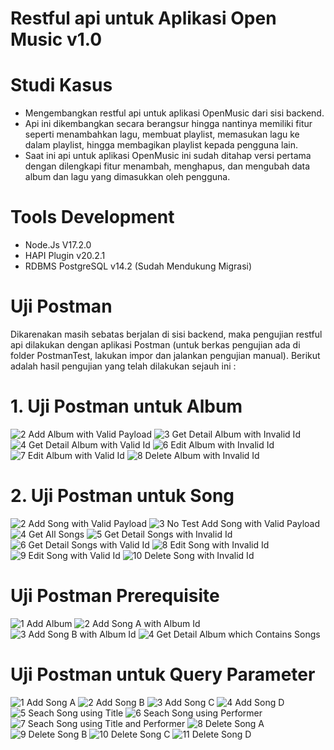 # Restful api untuk Aplikasi Open Music v1.0

# Studi Kasus
- Mengembangkan restful api untuk aplikasi OpenMusic dari sisi backend.
- Api ini dikembangkan secara berangsur hingga nantinya memiliki fitur seperti menambahkan lagu, membuat playlist, memasukan lagu ke dalam playlist, hingga membagikan playlist kepada pengguna lain.
- Saat ini api untuk aplikasi OpenMusic ini sudah ditahap versi pertama dengan dilengkapi fitur menambah, menghapus, dan mengubah data album dan lagu yang dimasukkan oleh pengguna.

# Tools Development
- Node.Js V17.2.0
- HAPI Plugin v20.2.1
- RDBMS PostgreSQL v14.2 (Sudah Mendukung Migrasi)

# Uji Postman
Dikarenakan masih sebatas berjalan di sisi backend, maka pengujian restful api dilakukan dengan aplikasi Postman (untuk berkas pengujian ada di folder PostmanTest, lakukan impor dan jalankan pengujian manual). Berikut adalah hasil pengujian yang telah dilakukan sejauh ini :

# 1. Uji Postman untuk Album
![2  Add Album with Valid Payload](https://user-images.githubusercontent.com/60762912/164225768-8f84fc79-7819-4f33-a8fc-d73069b3868c.PNG)
![3  Get Detail Album with Invalid Id](https://user-images.githubusercontent.com/60762912/164226041-0a6f1b19-d112-449b-8798-fb35a797f22d.PNG)
![4  Get Detail Album with Valid Id](https://user-images.githubusercontent.com/60762912/164226068-dd422911-88ad-4c00-89ee-0da7e51854b1.PNG)
![6  Edit Album with Invalid Id](https://user-images.githubusercontent.com/60762912/164226073-2901e720-941a-46ce-a3e2-98eff5fc9b99.PNG)
![7  Edit Album with Valid Id](https://user-images.githubusercontent.com/60762912/164226076-7e4c7c39-1c1d-4d3c-ba80-bf573aada493.PNG)
![8  Delete Album with Invalid Id](https://user-images.githubusercontent.com/60762912/164226078-9b1c5431-22a4-4a79-ba9c-2509aef4504f.PNG)

# 2. Uji Postman untuk Song
![2  Add Song with Valid Payload](https://user-images.githubusercontent.com/60762912/164226304-87b272d8-9dcd-4099-b935-b324038678d3.PNG)
![3   No Test  Add Song with Valid Payload](https://user-images.githubusercontent.com/60762912/164226307-081adebe-a138-479c-8e3a-77ceb5e58c95.PNG)
![4  Get All Songs](https://user-images.githubusercontent.com/60762912/164226310-9bc2ca5d-5296-4406-8a5c-08eca2aeeabd.PNG)
![5  Get Detail Songs with Invalid Id](https://user-images.githubusercontent.com/60762912/164226313-5fa5fce2-5da8-497d-b467-350b87c83961.PNG)
![6  Get Detail Songs with Valid Id](https://user-images.githubusercontent.com/60762912/164226318-cd1d05c6-01e1-415a-b1de-5071188e39cd.PNG)
![8  Edit Song with Invalid Id](https://user-images.githubusercontent.com/60762912/164226320-cebb2c3e-8466-4c62-8f58-0f3104b6d785.PNG)
![9  Edit Song with Valid Id](https://user-images.githubusercontent.com/60762912/164226322-d9f685ad-15fe-461d-aa70-580f3385d11f.PNG)
![10  Delete Song with Invalid Id](https://user-images.githubusercontent.com/60762912/164226337-7b15ee9f-af30-4d38-ab20-eea64dc7b4ee.PNG)

# Uji Postman Prerequisite
![1  Add Album](https://user-images.githubusercontent.com/60762912/164226586-1cd11804-c575-4d22-aa3a-d61e7585fbfc.PNG)
![2  Add Song A with Album Id](https://user-images.githubusercontent.com/60762912/164226593-3bcd5bdd-967a-4d80-bcd5-05da1a7d1781.PNG)
![3  Add Song B with Album Id](https://user-images.githubusercontent.com/60762912/164226599-46a6938d-1389-448d-8564-e2f4dece1d90.PNG)
![4  Get Detail Album which Contains Songs](https://user-images.githubusercontent.com/60762912/164226608-d455772f-7eb8-4377-bde1-49b775c9aad0.PNG)

# Uji Postman untuk Query Parameter
![1  Add Song A](https://user-images.githubusercontent.com/60762912/164226772-e5089af7-2979-42ba-a84c-2979c9597829.PNG)
![2  Add Song B](https://user-images.githubusercontent.com/60762912/164226785-5f4c9df6-0b06-44ea-8866-124cd7e3c2a7.PNG)
![3  Add Song C](https://user-images.githubusercontent.com/60762912/164226797-e390b24b-595d-4b07-8945-d975496da33a.PNG)
![4  Add Song D](https://user-images.githubusercontent.com/60762912/164226804-c40ecf74-9da8-4809-b42e-c732e0dc1f2f.PNG)
![5  Seach Song using Title](https://user-images.githubusercontent.com/60762912/164226808-2b4efc9d-a067-489e-b9bf-f1d93764b488.PNG)
![6  Seach Song using Performer](https://user-images.githubusercontent.com/60762912/164226819-787aef8c-4ccc-451c-9855-7f03ab4ed530.PNG)
![7  Seach Song using Title and Performer](https://user-images.githubusercontent.com/60762912/164226824-65fd036d-6e72-4bb8-a5fd-1e4a8bfdc8b2.PNG)
![8  Delete Song A](https://user-images.githubusercontent.com/60762912/164226828-41d4e6f1-4ff8-49e1-8b4b-ca39f7c42b3b.PNG)
![9  Delete Song B](https://user-images.githubusercontent.com/60762912/164226830-8be404ed-6254-47d8-a380-c42e390f7145.PNG)
![10  Delete Song C](https://user-images.githubusercontent.com/60762912/164226834-e1064b90-e1f5-4050-b027-3a8c8850d8a3.PNG)
![11  Delete Song D](https://user-images.githubusercontent.com/60762912/164226845-f5a8440b-4f37-4fd7-8af3-16215707f05f.PNG)
 
